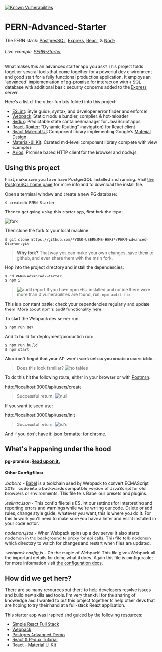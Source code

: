 [![Known Vulnerabilities](https://snyk.io/test/github/tg970/PERN-Advanced-Starter/badge.svg)](https://snyk.io/test/github/tg970/PERN-Advanced-Starter)

# PERN-Advanced-Starter
The PERN stack: [PostgresSQL](https://www.postgresql.org/), [Express](https://expressjs.com/), [React](https://reactjs.org/), &amp; [Node](https://nodejs.org/en/)

###### Live example: [PERN-Starter](https://pern-starter.herokuapp.com/)

What makes this an advanced starter app you ask? This project folds together several tools that come together for a powerful dev environment and good start for a fully functional production application. It employs an 'advanced' implementation of [pg-promise](http://vitaly-t.github.io/pg-promise/) for interaction with a SQL database with additional basic security concerns added to the [Express](https://expressjs.com/) server.

Here's a list of the other fun bits folded into this project:
- [ESLint](https://eslint.org/): Style guide, syntax, and developer error finder and enforcer
- [Webpack](https://webpack.js.org/): Static module bundler, complier, & hot-reloader
- [Redux](https://redux.js.org/): Predictable state container/manager for JavaScript apps
- [React-Router](https://github.com/ReactTraining/react-router#readme): “Dynamic Routing” (navigation) for React client
- [React Material UI](https://material-ui.com/): Component library implementing Google's [Material Design](https://material.io/)
- [Material-UI Kit](https://www.creative-tim.com/product/material-kit-react): Curated mid-level component library complete with view examples
- [Axios](https://github.com/axios/axios): Promise based HTTP client for the browser and node.js

## Using this project

First, make sure you have have PostgreSQL installed and running. Visit [the PostgreSQL home page](https://www.postgresql.org/) for more info and to download the install file.

Open a terminal window and create a new PG database:

	$ createdb PERN-Starter

Then to get going using this starter app, first fork the repo:

![fork](https://raw.githubusercontent.com/tg970/PERN-Advanced-Starter/master/src/assets/img/fork.png)

Then clone the fork to your local machine:

  `$ git clone https://github.com/*YOUR-USERNAME-HERE*/PERN-Advanced-Starter.git`

> **Why fork?** That way you can make your own changes, save them to github, and even share them with the main fork.

Hop into the project directory and install the dependencies:

	$ cd PERN-Advanced-Starter
	$ npm i


> ![audit report](https://raw.githubusercontent.com/tg970/PERN-Advanced-Starter/master/src/assets/img/Audit_2019-04-12.png)
> If you have npm v6+ installed and notice there were more than 0 vulnerabilities are found, run: `npm audit fix`

This is a constant battle: check your dependencies regularly and update them. More about npm's audit functionality [here](https://docs.npmjs.com/getting-started/running-a-security-audit).


To start the Webpack dev server run:

	$ npm run dev

And to build for deployment/production run:

	$ npm run build
	$ npm start

Also don't forget that your API won't work unless you create a users table.

> Does this look familiar?
> ![no tables](https://raw.githubusercontent.com/tg970/PERN-Advanced-Starter/master/src/assets/img/newdb.png)

To do this hit the following route, either in your browser or with [Postman](https://www.getpostman.com/).

http://localhost:3000/api/users/create  

> Successful return:
> ![null](https://raw.githubusercontent.com/tg970/PERN-Advanced-Starter/master/src/assets/img/null.png)

If you want to seed use:

http://localhost:3000/api/users/init

>  Successful return:
>![id's](https://raw.githubusercontent.com/tg970/PERN-Advanced-Starter/master/src/assets/img/ids.png)

And if you don't have it: [json formatter for chrome.](https://github.com/callumlocke/json-formatter)

## What's happening under the hood

#### pg-promise: [Read up on it.](https://github.com/vitaly-t/pg-promise)

#### Other Config files:
_.babelrc_ - [Babel](https://babeljs.io/) is a toolchain used by Webpack to convert ECMAScript 2015+ code into a backwards compatible version of JavaScript for old browsers or environments. This file tells Babel our presets and plugins.

_.eslintrc.json_ - This config file tells [ESLint](https://eslint.org/) our settings for interpreting and reporting errors and warnings while we're writing our code. Delete or add rules, change style guide, whatever you want, this is where you do it. For this to work you'll need to make sure you have a linter and eslint installed in your code editor.  

_nodemon.json_ - When Webpack spins up a dev server it also starts [nodemon](https://nodemon.io/) in the background to proxy for api calls. This file tells nodemon which directory to watch for changes and restart when files are updated.

_.webpack.config.js_ - Oh the magic of Webpack! This file gives Webpack all the important details for doing what it does. Again this file is configurable; for more information visit [the configuration docs](https://webpack.js.org/configuration/).




## How did we get here?

There are so many resources out there to help developers resolve issues and build new skills and tools. I'm very thankful for the sharing of knowledge and I wanted to put this project together to help other devs that are hoping to try their hand at a full-stack React application.

This starter app was inspired and guided by the following resources:

- [Simple React Full Stack](https://github.com/crsandeep/simple-react-full-stack)
- [Webpack](https://webpack.js.org/)
- [Postgres Advanced Demo](https://github.com/vitaly-t/pg-promise-demo)
- [React & Redux Tutorial](https://www.valentinog.com/blog/react-redux-tutorial-beginners/)
- [React - Material UI Kit](https://www.creative-tim.com/product/material-kit-react)
